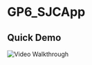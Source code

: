 # GP6_SJCApp

## Quick Demo
<img src='https://recordit.co/5mj1Cp9per' title='Video Walkthrough' width='' alt='Video Walkthrough' />
